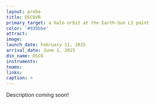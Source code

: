 ```yaml
---
layout: probe
title: DSCOVR
primary_target: a halo orbit at the Earth-Sun L1 point
color: '#938bbe'
attract: 
image: 
launch_date: February 11, 2015
arrival_date: June 1, 2015
dsn_name: DSCO
instruments:
teams:
links:
caption: >
---
```

Description coming soon!